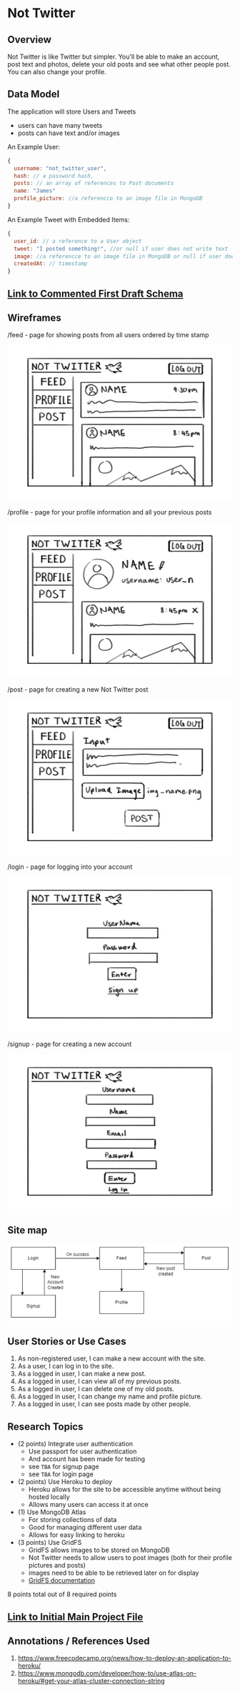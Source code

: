 # Not Twitter

## Overview

Not Twitter is like Twitter but simpler. You'll be able to make an account, post text and photos, delete your old posts and see what other people post. You can also change your profile.

## Data Model

The application will store Users and Tweets

- users can have many tweets
- posts can have text and/or images

An Example User:

```javascript
{
  username: "not_twitter_user",
  hash: // a password hash,
  posts: // an array of references to Post documents
  name: "James"
  profile_picture: //a referencce to an image file in MongoDB
}
```

An Example Tweet with Embedded Items:

```javascript
{
  user_id: // a reference to a User object
  tweet: "I posted something!", //or null if user does not write text
  image: //a referencce to an image file in MongoDB or null if user does not upload an image
  createdAt: // timestamp
}
```

## [Link to Commented First Draft Schema](db.js)

## Wireframes

/feed - page for showing posts from all users ordered by time stamp

![feed](documentation/feed.png)

/profile - page for your profile information and all your previous posts

![profile](documentation/profile.png)

/post - page for creating a new Not Twitter post

![post](documentation/post.png)

/login - page for logging into your account

![login](documentation/login.png)

/signup - page for creating a new account

![signup](documentation/signup.png)

## Site map

![list create](documentation/site-map.png)

## User Stories or Use Cases

1. As non-registered user, I can make a new account with the site.
2. As a user, I can log in to the site.
3. As a logged in user, I can make a new post.
4. As a logged in user, I can view all of my previous posts.
5. As a logged in user, I can delete one of my old posts.
6. As a logged in user, I can change my name and profile picture.
7. As a logged in user, I can see posts made by other people.

## Research Topics

- (2 points) Integrate user authentication
  - Use passport for user authentication
  - And account has been made for testing
  - see <code>TBA</code> for signup page
  - see <code>TBA</code> for login page
- (2 points) Use Heroku to deploy
  - Heroku allows for the site to be accessible anytime without being hosted locally
  - Allows many users can access it at once
- (1) Use MongoDB Atlas
  - For storing collections of data
  - Good for managing different user data
  - Allows for easy linking to heroku
- (3 points) Use GridFS
  - GridFS allows images to be stored on MongoDB
  - Not Twitter needs to allow users to post images (both for their profile pictures and posts)
  - images need to be able to be retrieved later on for display
  - [GridFS documentation](https://data-flair.training/blogs/mongodb-gridfs-tutorial/)

8 points total out of 8 required points

## [Link to Initial Main Project File](app.js)

## Annotations / References Used

1. https://www.freecodecamp.org/news/how-to-deploy-an-application-to-heroku/
2. https://www.mongodb.com/developer/how-to/use-atlas-on-heroku/#get-your-atlas-cluster-connection-string
